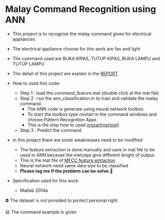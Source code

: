 # Malay Command Recognition using ANN

- This project is to recognize the malay command given for electrical appliances
- The electrical appliance choose for this work are fan and light
- The command used are BUKA KIPAS, TUTUP KIPAS, BUKA LAMPU and TUTUP LAMPU
- The detail of this project are explain in the [REPORT](https://github.com/masyitah-abu/Malay-Command-Recognition-using-ANN/tree/main/Report)

- How to used this code:
  - Step 1 : load the command_feature.mat (double click at the mat file)
  - Step 2 : run the ann_classification.m to train and validate the malay command.
    - The ANN code is generate using neural network toolbox.
    - To start the toolbox type nnstart in the command windows and choose Pattern Recognition Apps 
    - This is the step how to used [nnstart(nprtool)](https://www.mathworks.com/videos/wine-classification-with-neural-pattern-recognition-tool-68798.html)
  - Step 3 : Predict the command  

- In this project there are some weaknesses need to be modified
  - The feature extraction is done manually and save in mat file to be used in ANN because the melceps give different lenght of output.
  - This is the mat file of [MFCC feature extraction](https://github.com/masyitah-abu/Malay-Command-Recognition-using-ANN/blob/main/command_feature.mat)
  - Neural network need same data size to be classified
  - <b>Please tag me if the problem can be solve.</b>:smiling_face_with_three_hearts:
 
- Specification used for this work:
  - Matlab 2014a

:no_entry: The dataset is not provided to protect personal right

😃 The command example is given
